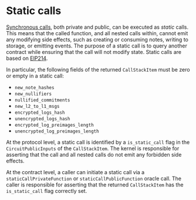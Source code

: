 # Static calls

[Synchronous calls](./sync-calls.md), both private and public, can be executed as _static_ calls. This means that the called function, and all nested calls within, cannot emit any modifying side effects, such as creating or consuming notes, writing to storage, or emitting events. The purpose of a static call is to query another contract while ensuring that the call will not modify state. Static calls are based on [EIP214](https://eips.ethereum.org/EIPS/eip-214).

In particular, the following fields of the returned `CallStackItem` must be zero or empty in a static call:

<!-- Please can we have a similar list for the side effects of a public call? We're missing things like public state writes. -->
<!--
What about nested calls? Is a function which is 'staticcalled' allowed to make calls?
I think the options are:
- No. Or,
- Yes, but any nested calls from a staticcalled function must also be static calls.
Thoughts? Ethereum does the latter. We should write about whichever we choose in this page.
-->

- `new_note_hashes`
- `new_nullifiers`
- `nullified_commitments`
- `new_l2_to_l1_msgs`
- `encrypted_logs_hash`
- `unencrypted_logs_hash`
- `encrypted_log_preimages_length`
- `unencrypted_log_preimages_length`

At the protocol level, a static call is identified by a `is_static_call` flag in the `CircuitPublicInputs` of the `CallStackItem`. The kernel is responsible for asserting that the call and all nested calls do not emit any forbidden side effects.

At the contract level, a caller can initiate a static call via a `staticCallPrivateFunction` or `staticCallPublicFunction` oracle call. The caller is responsible for asserting that the returned `CallStackItem` has the `is_static_call` flag correctly set.
